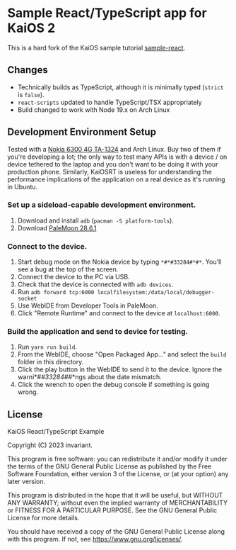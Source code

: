 # Sample React/TypeScript app for KaiOS 2

This is a hard fork of the KaiOS sample tutorial [sample-react](https://github.com/kaiostech/sample-react).

## Changes

* Technically builds as TypeScript, although it is minimally typed (`strict` is `false`).
* `react-scripts` updated to handle TypeScript/TSX appropriately
* Build changed to work with Node 19.x on Arch Linux

## Development Environment Setup

Tested with a [Nokia 6300 4G TA-1324](https://www.nokia.com/phones/en_us/nokia-6300-4g) and Arch Linux. Buy two of them if you're developing a lot; the only way to test many APIs is with a device / on device tethered to the laptop and you don't want to be doing it with your production phone. Similarly, KaiOSRT is useless for understanding the performance implications of the application on a real device as it's running in Ubuntu.

### Set up a sideload-capable development environment.

1. Download and install `adb` (`pacman -S platform-tools`).
1. Download [PaleMoon 28.6.1](https://archive.palemoon.org/palemoon/28.x/28.6.1/)

### Connect to the device.

1. Start debug mode on the Nokia device by typing `*#*#33284#*#*`. You'll see a bug at the top of the screen.
1. Connect the device to the PC via USB.
1. Check that the device is connected with `adb devices`.
1. Run `adb forward tcp:6000 localfilesystem:/data/local/debugger-socket`
1. Use WebIDE from Developer Tools in PaleMoon.
1. Click "Remote Runtime" and connect to the device at `localhost:6000`.

### Build the application and send to device for testing.

1. Run `yarn run build`.
1. From the WebIDE, choose "Open Packaged App..." and select the `build` folder in this directory.
1. Click the play button in the WebIDE to send it to the device. Ignore the warni*#*#33284#*#*ngs about the date mismatch.
1. Click the wrench to open the debug console if something is going wrong.


## License

KaiOS React/TypeScript Example

Copyright (C) 2023 invariant.

This program is free software: you can redistribute it and/or modify
it under the terms of the GNU General Public License as published by
the Free Software Foundation, either version 3 of the License, or
(at your option) any later version.

This program is distributed in the hope that it will be useful,
but WITHOUT ANY WARRANTY; without even the implied warranty of
MERCHANTABILITY or FITNESS FOR A PARTICULAR PURPOSE.  See the
GNU General Public License for more details.

You should have received a copy of the GNU General Public License
along with this program.  If not, see <https://www.gnu.org/licenses/>.